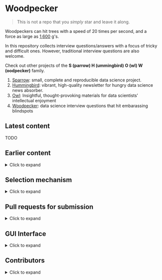 # Woodpecker

> This is not a repo that you *simply* star and leave it along.

Woodpeckers can hit trees with a speed of 20 times per second, and a force as large as [1,600](https://bit.ly/3iHdein) g's.

In this repository collects interview questions/answers with a focus of tricky and difficult ones. However, traditional interview questions are also welcome.

Check out other projects of the **S (parrow) H (ummingbird) O (wl) W (oodpecker)** family.

1. [Sparrow](https://github.com/rongpenl/sparrow):  small, complete and reproducible data science project.
2. [Hummingbird](https://github.com/rongpenl/hummingbird): vibrant, high-quality newsletter for hungry data science news absorber.
3. [Owl](https://github.com/rongpenl/owl): Insightful, thought-provoking materials for data scientists' intellectual enjoyment
4. [Woodpecker](https://github.com/rongpenl/woodpecker): data science interview questions that hit embarassing blindspots

## Latest content
TODO

## Earlier content

<details>
  <summary>Click to expand</summary>

  TODO
</details>

## Selection mechanism
<details>
  <summary>Click to expand</summary>

  TODO
</details>

## Pull requests for submission
<details>
  <summary>Click to expand</summary>

  TODO
</details>

## GUI Interface
<details>
  <summary>Click to expand</summary>

  TODO
</details>

## Contributors

<details>
  <summary>Click to expand</summary>

  TODO
</details>

